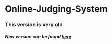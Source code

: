 # Online-Judging-System
### This version is very old
##### New version can be found [here](http://cspcope.tk)
